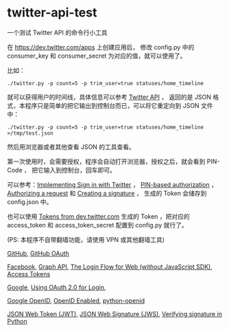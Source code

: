 twitter-api-test
================

一个测试 Twitter API 的命令行小工具

在 <https://dev.twitter.com/apps> 上创建应用后，
修改 config.py 中的 consumer\_key 和 consumer\_secret 
为对应的值，就可以使用了。

比如：
	
	./twitter.py -p count=5 -p trim_user=true statuses/home_timeline

就可以获得用户的时间线，具体信息可以参考 [Twitter API](https://dev.twitter.com/docs/api/1.1/) ，
返回的是 JSON 格式，本程序只是简单的把它输出到控制台而已，可以将它重定向到 JSON 文件中：

	./twitter.py -p count=5 -p trim_user=true statuses/home_timeline >/tmp/test.json

然后用浏览器或者其他查看 JSON 的工具查看。

第一次使用时，会需要授权，程序会自动打开浏览器，授权之后，就会看到 PIN-Code ，
把它输入到控制台，回车即可。

可以参考：[Implementing Sign in with Twitter](https://dev.twitter.com/docs/auth/implementing-sign-twitter) ， [PIN-based authorization](https://dev.twitter.com/docs/auth/pin-based-authorization) ，
[Authorizing a request](https://dev.twitter.com/docs/auth/authorizing-request) 和 
[Creating a signature](https://dev.twitter.com/docs/auth/creating-signature)
， 生成的 Token 会储存到 config.json 中。

也可以使用 [Tokens from dev.twitter.com](https://dev.twitter.com/docs/auth/tokens-devtwittercom)
生成的 Token ，把对应的 access\_token 和 access\_token\_secret 配置到 config.py 就行了。

(PS: 本程序不自带翻墙功能，请使用 VPN 或其他翻墙工具)

[GitHub](http://developer.github.com/),
[GitHub OAuth](http://developer.github.com/v3/oauth)

[Facebook](https://developers.facebook.com),
[Graph API](https://developers.facebook.com/docs/reference/api/),
[The Login Flow for Web (without JavaScript SDK)](https://developers.facebook.com/docs/facebook-login/login-flow-for-web-no-jssdk),
[Access Tokens](https://developers.facebook.com/docs/facebook-login/access-tokens)

[Google](https://code.google.com/apis/console),
[Using OAuth 2.0 for Login](https://developers.google.com/accounts/docs/OAuth2Login),

[Google OpenID](https://developers.google.com/accounts/docs/OpenID),
[OpenID Enabled](http://janrain.com/openid-enabled/),
[python-openid](https://github.com/openid/python-openid)

[JSON Web Token (JWT)](http://openid.net/specs/draft-jones-json-web-token-07.html),
[JSON Web Signature (JWS)](http://tools.ietf.org/html/draft-jones-json-web-signature-04),
[Verifying signature in Python](http://stackoverflow.com/questions/5440550/verifying-signature-on-android-in-app-purchase-message-in-python-on-google-app-e)
